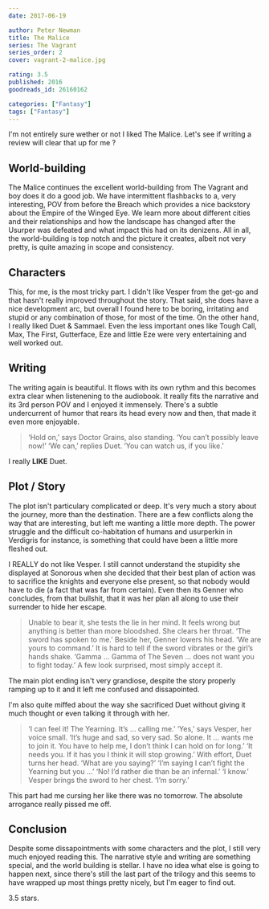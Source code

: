 ```yaml
---
date: 2017-06-19

author: Peter Newman
title: The Malice
series: The Vagrant
series_order: 2
cover: vagrant-2-malice.jpg

rating: 3.5
published: 2016
goodreads_id: 26160162

categories: ["Fantasy"]
tags: ["Fantasy"]
---
```


I'm not entirely sure wether or not I liked The Malice. Let's see if writing a review will clear that up for me ?

<!--more-->

## World-building

The Malice continues the excellent world-building from The Vagrant and boy does it do a good job. We have intermittent flashbacks to a, very interesting, POV from before the Breach which provides a nice backstory about the Empire of the Winged Eye. We learn more about different cities and their relationships and how the landscape has changed after the Usurper was defeated and what impact this had on its denizens. All in all, the world-building is top notch and the picture it creates, albeit not very pretty, is quite amazing in scope and consistency.

## Characters

This, for me, is the most tricky part. I didn't like Vesper from the get-go and that hasn't really improved throughout the story. That said, she does have a nice development arc, but overall I found here to be boring, irritating and stupid or any combination of those, for most of the time. On the other hand, I really liked Duet & Sammael. Even the less important ones like Tough Call, Max, The First, Gutterface, Eze and little Eze were very entertaining and well worked out.

## Writing

The writing again is beautiful. It flows with its own rythm and this becomes extra clear when listenening to the audiobook. It really fits the narrative and its 3rd person POV and I enjoyed it immensely. There's a subtle undercurrent of humor that rears its head every now and then, that made it even more enjoyable.

> ‘Hold on,’ says Doctor Grains, also standing. ‘You can’t possibly leave now!’ ‘We can,’ replies Duet. ‘You can watch us, if you like.’

I really **LIKE** Duet.

## Plot / Story

The plot isn't particulary complicated or deep. It's very much a story about the journey, more than the destination. There are a few conflicts along the way that are interesting, but left me wanting a little more depth. The power struggle and the difficult co-habitation of humans and usurperkin in Verdigris for instance, is something that could have been a little more fleshed out.

I REALLY do not like Vesper. I still cannot understand the stupidity she displayed at <spoiler>Sonorous when she decided that their best plan of action was to sacrifice the knights and everyone else present, so that nobody would have to die (a fact that was far from certain). Even then its Genner who concludes, from that bullshit, that it was her plan all along to use their surrender to hide her escape.</spoiler>

> <spoiler>Unable to bear it, she tests the lie in her mind. It feels wrong but anything is better than more bloodshed. She clears her throat. ‘The sword has spoken to me.’ Beside her, Genner lowers his head. ‘We are yours to command.’ It is hard to tell if the sword vibrates or the girl’s hands shake. ‘Gamma … Gamma of The Seven … does not want you to fight today.’ A few look surprised, most simply accept it.</spoiler>

The main plot ending isn't very grandiose, despite the story properly ramping up to it and it left me confused and dissapointed.

<spoiler>I'm also quite miffed about the way she sacrificed Duet without giving it much thought or even talking it through with her.</spoiler>

> <spoiler>‘I can feel it! The Yearning. It’s … calling me.’ ‘Yes,’ says Vesper, her voice small. ‘It’s huge and sad, so very sad. So alone. It … wants me to join it. You have to help me, I don’t think I can hold on for long.’ ‘It needs you. If it has you I think it will stop growing.’ With effort, Duet turns her head. ‘What are you saying?’ ‘I’m saying I can’t fight the Yearning but you …’ ‘No! I’d rather die than be an infernal.’ ‘I know.’ Vesper brings the sword to her chest. ‘I’m sorry.’</spoiler>

<spoiler>This part had me cursing her like there was no tomorrow. The absolute arrogance really pissed me off.</spoiler>

## Conclusion

Despite some dissapointments with some characters and the plot, I still very much enjoyed reading this. The narrative style and writing are something special, and the world building is stellar. I have no idea what else is going to happen next, since there's still the last part of the trilogy and this seems to have wrapped up most things pretty nicely, but I'm eager to find out.

3.5 stars.
